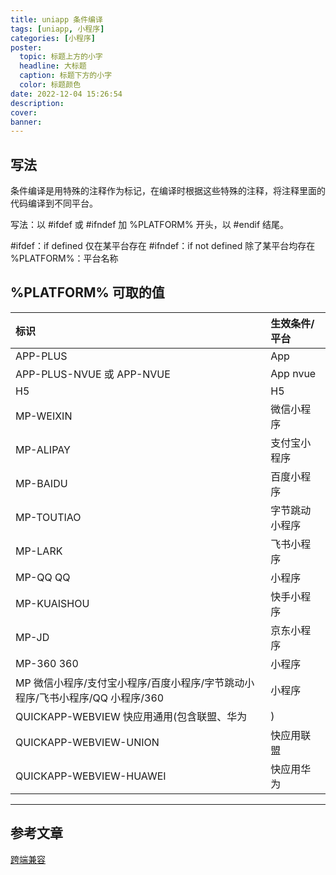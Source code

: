 ```yaml
---
title: uniapp 条件编译
tags: [uniapp, 小程序]
categories: [小程序]
poster:
  topic: 标题上方的小字
  headline: 大标题
  caption: 标题下方的小字
  color: 标题颜色
date: 2022-12-04 15:26:54
description:
cover:
banner:
---
```


## 写法

条件编译是用特殊的注释作为标记，在编译时根据这些特殊的注释，将注释里面的代码编译到不同平台。

写法：以 #ifdef 或 #ifndef 加 %PLATFORM% 开头，以 #endif 结尾。

#ifdef：if defined 仅在某平台存在
#ifndef：if not defined 除了某平台均存在
%PLATFORM%：平台名称

## %PLATFORM% 可取的值

| 标识                                                                          | 生效条件/平台  |
| :---------------------------------------------------------------------------- | :------------- |
| APP-PLUS                                                                      | App            |
| APP-PLUS-NVUE 或 APP-NVUE                                                     | App nvue       |
| H5                                                                            | H5             |
| MP-WEIXIN                                                                     | 微信小程序     |
| MP-ALIPAY                                                                     | 支付宝小程序   |
| MP-BAIDU                                                                      | 百度小程序     |
| MP-TOUTIAO                                                                    | 字节跳动小程序 |
| MP-LARK                                                                       | 飞书小程序     |
| MP-QQ QQ                                                                      | 小程序         |
| MP-KUAISHOU                                                                   | 快手小程序     |
| MP-JD                                                                         | 京东小程序     |
| MP-360 360                                                                    | 小程序         |
| MP 微信小程序/支付宝小程序/百度小程序/字节跳动小程序/飞书小程序/QQ 小程序/360 | 小程序         |
| QUICKAPP-WEBVIEW 快应用通用(包含联盟、华为                                    | )              |
| QUICKAPP-WEBVIEW-UNION                                                        | 快应用联盟     |
| QUICKAPP-WEBVIEW-HUAWEI                                                       | 快应用华为     |

---

## 参考文章

[跨端兼容](https://uniapp.dcloud.io/tutorial/platform.html#%E8%B7%A8%E7%AB%AF%E5%85%BC%E5%AE%B9)

